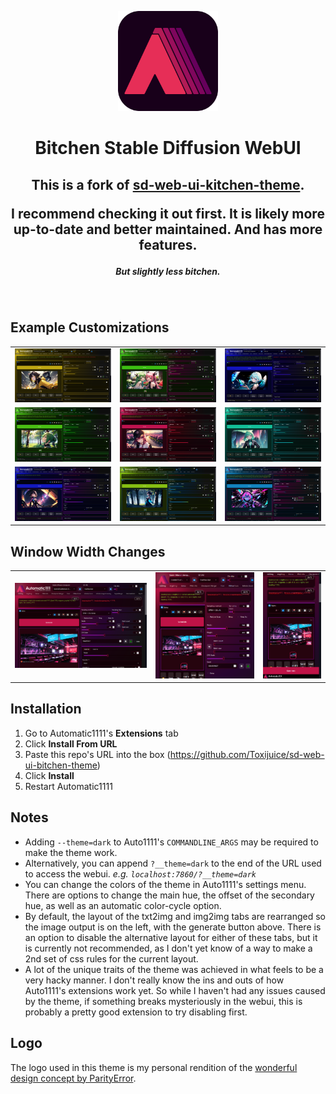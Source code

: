 <p align="center"><img width="160" src=https://raw.githubusercontent.com/Toxijuice/sd-web-ui-bitchen-theme/main/assets/auto1111icon1024.png></p>
<h1 align="center">Bitchen Stable Diffusion WebUI</h1>

<h2 align="center">
    This is a fork of <b><a href="https://github.com/canisminor1990/sd-web-ui-kitchen-theme">sd-web-ui-kitchen-theme</a></b>.
    <p>I recommend checking it out first. It is likely more up-to-date and better maintained. And has more features.</p>
    <h5><p align="center">But slightly less <i>bitchen</i>.</p></h5>
</h2>


</br>

## Example Customizations
||||
|--|--|--|
|[![screenshot of theme](https://raw.githubusercontent.com/Toxijuice/sd-web-ui-bitchen-theme/main/assets/themescreen_2.png)](https://raw.githubusercontent.com/Toxijuice/sd-web-ui-bitchen-theme/main/assets/themescreen_2.png)|[![screenshot of theme](https://raw.githubusercontent.com/Toxijuice/sd-web-ui-bitchen-theme/main/assets/themescreen_1.png)](https://raw.githubusercontent.com/Toxijuice/sd-web-ui-bitchen-theme/main/assets/themescreen_1.png)|[![screenshot of theme](https://raw.githubusercontent.com/Toxijuice/sd-web-ui-bitchen-theme/main/assets/themescreen_3.png)](https://raw.githubusercontent.com/Toxijuice/sd-web-ui-bitchen-theme/main/assets/themescreen_3.png)|
|[![screenshot of theme](https://raw.githubusercontent.com/Toxijuice/sd-web-ui-bitchen-theme/main/assets/themescreen_4.png)](https://raw.githubusercontent.com/Toxijuice/sd-web-ui-bitchen-theme/main/assets/themescreen_4.png)|[![screenshot of theme](https://raw.githubusercontent.com/Toxijuice/sd-web-ui-bitchen-theme/main/assets/themescreen_5.png)](https://raw.githubusercontent.com/Toxijuice/sd-web-ui-bitchen-theme/main/assets/themescreen_5.png)|[![screenshot of theme](https://raw.githubusercontent.com/Toxijuice/sd-web-ui-bitchen-theme/main/assets/themescreen_6.png)](https://raw.githubusercontent.com/Toxijuice/sd-web-ui-bitchen-theme/main/assets/themescreen_6.png)|
|[![screenshot of theme](https://raw.githubusercontent.com/Toxijuice/sd-web-ui-bitchen-theme/main/assets/themescreen_7.png)](https://raw.githubusercontent.com/Toxijuice/sd-web-ui-bitchen-theme/main/assets/themescreen_7.png)|[![screenshot of theme](https://raw.githubusercontent.com/Toxijuice/sd-web-ui-bitchen-theme/main/assets/themescreen_8.png)](https://raw.githubusercontent.com/Toxijuice/sd-web-ui-bitchen-theme/main/assets/themescreen_8.png)|[![screenshot of theme](https://raw.githubusercontent.com/Toxijuice/sd-web-ui-bitchen-theme/main/assets/themescreen_9.png)](https://raw.githubusercontent.com/Toxijuice/sd-web-ui-bitchen-theme/main/assets/themescreen_9.png)|

## Window Width Changes
||||
|--|--|--|
|[![screenshot of theme](https://raw.githubusercontent.com/Toxijuice/sd-web-ui-bitchen-theme/main/assets/themescreensize_1.png)](https://raw.githubusercontent.com/Toxijuice/sd-web-ui-bitchen-theme/main/assets/themescreensize_1.png)|[![screenshot of theme](https://raw.githubusercontent.com/Toxijuice/sd-web-ui-bitchen-theme/main/assets/themescreensize_2.png)](https://raw.githubusercontent.com/Toxijuice/sd-web-ui-bitchen-theme/main/assets/themescreensize_2.png)|[![screenshot of theme](https://raw.githubusercontent.com/Toxijuice/sd-web-ui-bitchen-theme/main/assets/themescreensize_3.png)](https://raw.githubusercontent.com/Toxijuice/sd-web-ui-bitchen-theme/main/assets/themescreensize_3.png)|

## Installation
1. Go to Automatic1111's **Extensions** tab
2. Click **Install From URL**
3. Paste this repo's URL into the box (https://github.com/Toxijuice/sd-web-ui-bitchen-theme)
4. Click **Install**
5. Restart Automatic1111

## Notes
 - Adding `--theme=dark` to Auto1111's `COMMANDLINE_ARGS` may be required to make the theme work.
 - Alternatively, you can append `?__theme=dark` to the end of the URL used to access the webui. *e.g. `localhost:7860/?__theme=dark`*
 - You can change the colors of the theme in Auto1111's settings menu. There are options to change the main hue, the offset of the secondary hue, as well as an automatic color-cycle option.
 - By default, the layout of the txt2img and img2img tabs are rearranged so the image output is on the left, with the generate button above. There is an option to disable the alternative layout for either of these tabs, but it is currently not recommended,  as I don't yet know of a way to make a 2nd set of css rules for the current layout.
 - A lot of the unique traits of the theme was achieved in what feels to be a very hacky manner. I don't really know the ins and outs of how Auto1111's extensions work yet. So while I haven't had any issues caused by the theme, if something breaks mysteriously in the webui, this is probably a pretty good extension to try disabling first.

## Logo
The logo used in this theme is my personal rendition of the [wonderful design concept by ParityError](https://github.com/AUTOMATIC1111/stable-diffusion-webui/discussions/2901).